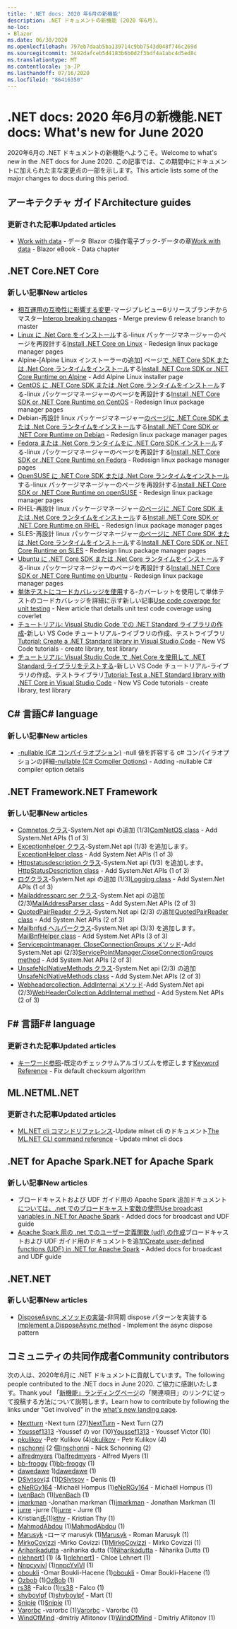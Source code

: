 ```yaml
---
title: '.NET docs: 2020 年6月の新機能'
description: .NET ドキュメントの新機能 (2020 年6月)。
no-loc:
- Blazor
ms.date: 06/30/2020
ms.openlocfilehash: 797eb7daab5ba139714c9bb7543d048f746c269d
ms.sourcegitcommit: 3492dafceb5d4183b6b0d2f3bdf4a1abc4d5ed8c
ms.translationtype: MT
ms.contentlocale: ja-JP
ms.lasthandoff: 07/16/2020
ms.locfileid: "86416350"
---
```

# <a name="net-docs-whats-new-for-june-2020"></a><span data-ttu-id="c6c8c-103">.NET docs: 2020 年6月の新機能</span><span class="sxs-lookup"><span data-stu-id="c6c8c-103">.NET docs: What's new for June 2020</span></span>

<span data-ttu-id="c6c8c-104">2020年6月の .NET ドキュメントの新機能へようこそ。</span><span class="sxs-lookup"><span data-stu-id="c6c8c-104">Welcome to what's new in the .NET docs for June 2020.</span></span> <span data-ttu-id="c6c8c-105">この記事では、この期間中にドキュメントに加えられた主な変更点の一部を示します。</span><span class="sxs-lookup"><span data-stu-id="c6c8c-105">This article lists some of the major changes to docs during this period.</span></span>

## <a name="architecture-guides"></a><span data-ttu-id="c6c8c-106">アーキテクチャ ガイド</span><span class="sxs-lookup"><span data-stu-id="c6c8c-106">Architecture guides</span></span>

### <a name="updated-articles"></a><span data-ttu-id="c6c8c-107">更新された記事</span><span class="sxs-lookup"><span data-stu-id="c6c8c-107">Updated articles</span></span>

- <span data-ttu-id="c6c8c-108">[Work with data](../architecture/blazor-for-web-forms-developers/data.md)  -  データ Blazor の操作電子ブック-データの章</span><span class="sxs-lookup"><span data-stu-id="c6c8c-108">[Work with data](../architecture/blazor-for-web-forms-developers/data.md) - Blazor eBook - Data chapter</span></span>

## <a name="net-core"></a><span data-ttu-id="c6c8c-109">.NET Core</span><span class="sxs-lookup"><span data-stu-id="c6c8c-109">.NET Core</span></span>

### <a name="new-articles"></a><span data-ttu-id="c6c8c-110">新しい記事</span><span class="sxs-lookup"><span data-stu-id="c6c8c-110">New articles</span></span>

- <span data-ttu-id="c6c8c-111">[相互運用の互換性に影響する変更](../core/compatibility/interop.md)-マージプレビュー6リリースブランチからマスター</span><span class="sxs-lookup"><span data-stu-id="c6c8c-111">[Interop breaking changes](../core/compatibility/interop.md) - Merge preview 6 release branch to master</span></span>
- <span data-ttu-id="c6c8c-112">[Linux に .Net Core をインストール](../core/install/linux.md)する-linux パッケージマネージャーのページを再設計する</span><span class="sxs-lookup"><span data-stu-id="c6c8c-112">[Install .NET Core on Linux](../core/install/linux.md) - Redesign linux package manager pages</span></span>
- <span data-ttu-id="c6c8c-113">Alpine-[Alpine Linux インストーラーの追加] ページ[で .NET Core SDK または .Net Core ランタイムをインストール](../core/install/linux-alpine.md)する</span><span class="sxs-lookup"><span data-stu-id="c6c8c-113">[Install .NET Core SDK or .NET Core Runtime on Alpine](../core/install/linux-alpine.md) - Add Alpine Linux installer page</span></span>
- <span data-ttu-id="c6c8c-114">[CentOS に .NET Core SDK または .Net Core ランタイムをインストール](../core/install/linux-centos.md)する-linux パッケージマネージャーのページを再設計する</span><span class="sxs-lookup"><span data-stu-id="c6c8c-114">[Install .NET Core SDK or .NET Core Runtime on CentOS](../core/install/linux-centos.md) - Redesign linux package manager pages</span></span>
- <span data-ttu-id="c6c8c-115">Debian-再設計 linux パッケージマネージャー[のページに .NET Core SDK または .Net Core ランタイムをインストール](../core/install/linux-debian.md)する</span><span class="sxs-lookup"><span data-stu-id="c6c8c-115">[Install .NET Core SDK or .NET Core Runtime on Debian](../core/install/linux-debian.md) - Redesign linux package manager pages</span></span>
- <span data-ttu-id="c6c8c-116">[Fedora または .Net Core ランタイムをに .NET Core SDK インストール](../core/install/linux-fedora.md)する-linux パッケージマネージャーのページを再設計する</span><span class="sxs-lookup"><span data-stu-id="c6c8c-116">[Install .NET Core SDK or .NET Core Runtime on Fedora](../core/install/linux-fedora.md) - Redesign linux package manager pages</span></span>
- <span data-ttu-id="c6c8c-117">[OpenSUSE に .NET Core SDK または .Net Core ランタイムをインストール](../core/install/linux-opensuse.md)する-linux パッケージマネージャーのページを再設計する</span><span class="sxs-lookup"><span data-stu-id="c6c8c-117">[Install .NET Core SDK or .NET Core Runtime on openSUSE](../core/install/linux-opensuse.md) - Redesign linux package manager pages</span></span>
- <span data-ttu-id="c6c8c-118">RHEL-再設計 linux パッケージマネージャー[のページに .NET Core SDK または .Net Core ランタイムをインストール](../core/install/linux-rhel.md)する</span><span class="sxs-lookup"><span data-stu-id="c6c8c-118">[Install .NET Core SDK or .NET Core Runtime on RHEL](../core/install/linux-rhel.md) - Redesign linux package manager pages</span></span>
- <span data-ttu-id="c6c8c-119">SLES-再設計 linux パッケージマネージャー[のページに .NET Core SDK または .Net Core ランタイムをインストール](../core/install/linux-sles.md)する</span><span class="sxs-lookup"><span data-stu-id="c6c8c-119">[Install .NET Core SDK or .NET Core Runtime on SLES](../core/install/linux-sles.md) - Redesign linux package manager pages</span></span>
- <span data-ttu-id="c6c8c-120">[Ubuntu に .NET Core SDK または .Net Core ランタイムをインストール](../core/install/linux-ubuntu.md)する-linux パッケージマネージャーのページを再設計する</span><span class="sxs-lookup"><span data-stu-id="c6c8c-120">[Install .NET Core SDK or .NET Core Runtime on Ubuntu](../core/install/linux-ubuntu.md) - Redesign linux package manager pages</span></span>
- <span data-ttu-id="c6c8c-121">[単体テストにコードカバレッジを使用](../core/testing/unit-testing-code-coverage.md)する-カバーレットを使用して単体テストのコードカバレッジを詳細に示す新しい記事</span><span class="sxs-lookup"><span data-stu-id="c6c8c-121">[Use code coverage for unit testing](../core/testing/unit-testing-code-coverage.md) - New article that details unit test code coverage using coverlet</span></span>
- <span data-ttu-id="c6c8c-122">[チュートリアル: Visual Studio Code での .NET Standard ライブラリの作成](../core/tutorials/library-with-visual-studio-code.md)-新しい VS Code チュートリアル-ライブラリの作成、テストライブラリ</span><span class="sxs-lookup"><span data-stu-id="c6c8c-122">[Tutorial: Create a .NET Standard library in Visual Studio Code](../core/tutorials/library-with-visual-studio-code.md) - New VS Code tutorials - create library, test library</span></span>
- <span data-ttu-id="c6c8c-123">[チュートリアル: Visual Studio Code で .Net Core を使用して .NET Standard ライブラリをテストする](../core/tutorials/testing-library-with-visual-studio-code.md)-新しい VS Code チュートリアル-ライブラリの作成、テストライブラリ</span><span class="sxs-lookup"><span data-stu-id="c6c8c-123">[Tutorial: Test a .NET Standard library with .NET Core in Visual Studio Code](../core/tutorials/testing-library-with-visual-studio-code.md) - New VS Code tutorials - create library, test library</span></span>

## <a name="c-language"></a><span data-ttu-id="c6c8c-124">C# 言語</span><span class="sxs-lookup"><span data-stu-id="c6c8c-124">C# language</span></span>

### <a name="new-articles"></a><span data-ttu-id="c6c8c-125">新しい記事</span><span class="sxs-lookup"><span data-stu-id="c6c8c-125">New articles</span></span>

- <span data-ttu-id="c6c8c-126">[-nullable (C# コンパイラオプション)](../csharp/language-reference/compiler-options/nullable-compiler-option.md) -null 値を許容する c# コンパイラオプションの詳細</span><span class="sxs-lookup"><span data-stu-id="c6c8c-126">[-nullable (C# Compiler Options)](../csharp/language-reference/compiler-options/nullable-compiler-option.md) - Adding -nullable C# compiler option details</span></span>

## <a name="net-framework"></a><span data-ttu-id="c6c8c-127">.NET Framework</span><span class="sxs-lookup"><span data-stu-id="c6c8c-127">.NET Framework</span></span>

### <a name="new-articles"></a><span data-ttu-id="c6c8c-128">新しい記事</span><span class="sxs-lookup"><span data-stu-id="c6c8c-128">New articles</span></span>

- <span data-ttu-id="c6c8c-129">[Comnetos クラス](/dotnet/framework/additional-apis/system.net.comnetos)-System.Net api の追加 (1/3)</span><span class="sxs-lookup"><span data-stu-id="c6c8c-129">[ComNetOS class](/dotnet/framework/additional-apis/system.net.comnetos) - Add System.Net APIs (1 of 3)</span></span>
- <span data-ttu-id="c6c8c-130">[Exceptionhelper クラス](/dotnet/framework/additional-apis/system.net.exceptionhelper)-System.Net api (1/3) を追加します。</span><span class="sxs-lookup"><span data-stu-id="c6c8c-130">[ExceptionHelper class](/dotnet/framework/additional-apis/system.net.exceptionhelper) - Add System.Net APIs (1 of 3)</span></span>
- <span data-ttu-id="c6c8c-131">[Httpstatusdescription クラス](/dotnet/framework/additional-apis/system.net.httpstatusdescription)-System.Net api (1/3) を追加します。</span><span class="sxs-lookup"><span data-stu-id="c6c8c-131">[HttpStatusDescription class](/dotnet/framework/additional-apis/system.net.httpstatusdescription) - Add System.Net APIs (1 of 3)</span></span>
- <span data-ttu-id="c6c8c-132">[ログクラス](/dotnet/framework/additional-apis/system.net.logging)-System.Net api の追加 (1/3)</span><span class="sxs-lookup"><span data-stu-id="c6c8c-132">[Logging class](/dotnet/framework/additional-apis/system.net.logging) - Add System.Net APIs (1 of 3)</span></span>
- <span data-ttu-id="c6c8c-133">[Mailaddressparc ser クラス](/dotnet/framework/additional-apis/system.net.mail.mailaddressparser)-System.Net api の追加 (2/3)</span><span class="sxs-lookup"><span data-stu-id="c6c8c-133">[MailAddressParser class](/dotnet/framework/additional-apis/system.net.mail.mailaddressparser) - Add System.Net APIs (2 of 3)</span></span>
- <span data-ttu-id="c6c8c-134">[QuotedPairReader クラス](/dotnet/framework/additional-apis/system.net.mail.quotedpairreader)-System.Net api (2/3) の追加</span><span class="sxs-lookup"><span data-stu-id="c6c8c-134">[QuotedPairReader class](/dotnet/framework/additional-apis/system.net.mail.quotedpairreader) - Add System.Net APIs (2 of 3)</span></span>
- <span data-ttu-id="c6c8c-135">[Mailbnfsd ヘルパークラス](/dotnet/framework/additional-apis/system.net.mime.mailbnfhelper)-System.Net api (3/3) を追加します。</span><span class="sxs-lookup"><span data-stu-id="c6c8c-135">[MailBnfHelper class](/dotnet/framework/additional-apis/system.net.mime.mailbnfhelper) - Add System.Net APIs (3 of 3)</span></span>
- <span data-ttu-id="c6c8c-136">[Servicepointmanager. CloseConnectionGroups メソッド](/dotnet/framework/additional-apis/system.net.servicepointmanager.closeconnectiongroups)-Add System.Net api (2/3)</span><span class="sxs-lookup"><span data-stu-id="c6c8c-136">[ServicePointManager.CloseConnectionGroups method](/dotnet/framework/additional-apis/system.net.servicepointmanager.closeconnectiongroups) - Add System.Net APIs (2 of 3)</span></span>
- <span data-ttu-id="c6c8c-137">[UnsafeNclNativeMethods クラス](/dotnet/framework/additional-apis/system.net.unsafenclnativemethods)-System.Net api (2/3) の追加</span><span class="sxs-lookup"><span data-stu-id="c6c8c-137">[UnsafeNclNativeMethods class](/dotnet/framework/additional-apis/system.net.unsafenclnativemethods) - Add System.Net APIs (2 of 3)</span></span>
- <span data-ttu-id="c6c8c-138">[Webheadercollection. AddInternal メソッド](/dotnet/framework/additional-apis/system.net.webheadercollection.addinternal)-Add System.Net api (2/3)</span><span class="sxs-lookup"><span data-stu-id="c6c8c-138">[WebHeaderCollection.AddInternal method](/dotnet/framework/additional-apis/system.net.webheadercollection.addinternal) - Add System.Net APIs (2 of 3)</span></span>

## <a name="f-language"></a><span data-ttu-id="c6c8c-139">F# 言語</span><span class="sxs-lookup"><span data-stu-id="c6c8c-139">F# language</span></span>

### <a name="updated-articles"></a><span data-ttu-id="c6c8c-140">更新された記事</span><span class="sxs-lookup"><span data-stu-id="c6c8c-140">Updated articles</span></span>

- <span data-ttu-id="c6c8c-141">[キーワード参照](../fsharp/language-reference/keyword-reference.md)-既定のチェックサムアルゴリズムを修正します</span><span class="sxs-lookup"><span data-stu-id="c6c8c-141">[Keyword Reference](../fsharp/language-reference/keyword-reference.md) - Fix default checksum algorithm</span></span>

## <a name="mlnet"></a><span data-ttu-id="c6c8c-142">ML.NET</span><span class="sxs-lookup"><span data-stu-id="c6c8c-142">ML.NET</span></span>

### <a name="updated-articles"></a><span data-ttu-id="c6c8c-143">更新された記事</span><span class="sxs-lookup"><span data-stu-id="c6c8c-143">Updated articles</span></span>

- <span data-ttu-id="c6c8c-144">[ML.NET cli コマンドリファレンス](../machine-learning/reference/ml-net-cli-reference.md)-Update mlnet cli のドキュメント</span><span class="sxs-lookup"><span data-stu-id="c6c8c-144">[The ML.NET CLI command reference](../machine-learning/reference/ml-net-cli-reference.md) - Update mlnet cli docs</span></span>

## <a name="net-for-apache-spark"></a><span data-ttu-id="c6c8c-145">.NET for Apache Spark</span><span class="sxs-lookup"><span data-stu-id="c6c8c-145">.NET for Apache Spark</span></span>

### <a name="new-articles"></a><span data-ttu-id="c6c8c-146">新しい記事</span><span class="sxs-lookup"><span data-stu-id="c6c8c-146">New articles</span></span>

- <span data-ttu-id="c6c8c-147">ブロードキャストおよび UDF ガイド用の Apache Spark 追加ドキュメント[については、.net でのブロードキャスト変数の使用](../spark/how-to-guides/broadcast-guide.md)</span><span class="sxs-lookup"><span data-stu-id="c6c8c-147">[Use broadcast variables in .NET for Apache Spark](../spark/how-to-guides/broadcast-guide.md) - Added docs for broadcast and UDF guide</span></span>
- <span data-ttu-id="c6c8c-148">[Apache Spark 用の .net でのユーザー定義関数 (udf) の作成](../spark/how-to-guides/udf-guide.md)ブロードキャストおよび UDF ガイド用のドキュメントを追加</span><span class="sxs-lookup"><span data-stu-id="c6c8c-148">[Create user-defined functions (UDF) in .NET for Apache Spark](../spark/how-to-guides/udf-guide.md) - Added docs for broadcast and UDF guide</span></span>

## <a name="net"></a><span data-ttu-id="c6c8c-149">.NET</span><span class="sxs-lookup"><span data-stu-id="c6c8c-149">.NET</span></span>

### <a name="new-articles"></a><span data-ttu-id="c6c8c-150">新しい記事</span><span class="sxs-lookup"><span data-stu-id="c6c8c-150">New articles</span></span>

- <span data-ttu-id="c6c8c-151">[DisposeAsync メソッドの実装](../standard/garbage-collection/implementing-disposeasync.md)-非同期 dispose パターンを実装する</span><span class="sxs-lookup"><span data-stu-id="c6c8c-151">[Implement a DisposeAsync method](../standard/garbage-collection/implementing-disposeasync.md) - Implement the async dispose pattern</span></span>

## <a name="community-contributors"></a><span data-ttu-id="c6c8c-152">コミュニティの共同作成者</span><span class="sxs-lookup"><span data-stu-id="c6c8c-152">Community contributors</span></span>

<span data-ttu-id="c6c8c-153">次の人は、2020年6月に .NET ドキュメントに貢献しています。</span><span class="sxs-lookup"><span data-stu-id="c6c8c-153">The following people contributed to the .NET docs in June 2020.</span></span> <span data-ttu-id="c6c8c-154">ご協力に感謝いたします。</span><span class="sxs-lookup"><span data-stu-id="c6c8c-154">Thank you!</span></span> <span data-ttu-id="c6c8c-155">「[新機能」ランディングページ](index.yml)の「関連項目」のリンクに従って投稿する方法について説明します。</span><span class="sxs-lookup"><span data-stu-id="c6c8c-155">Learn how to contribute by following the links under "Get involved" in the [what's new landing page](index.yml).</span></span>

- <span data-ttu-id="c6c8c-156">[Nextturn](https://github.com/NextTurn) -Next turn (27)</span><span class="sxs-lookup"><span data-stu-id="c6c8c-156">[NextTurn](https://github.com/NextTurn) - Next Turn (27)</span></span>
- <span data-ttu-id="c6c8c-157">[Youssef1313](https://github.com/Youssef1313) -Youssef の vor (10)</span><span class="sxs-lookup"><span data-stu-id="c6c8c-157">[Youssef1313](https://github.com/Youssef1313) - Youssef Victor (10)</span></span>
- <span data-ttu-id="c6c8c-158">[pkulikov](https://github.com/pkulikov) -Petr Kulikov (4)</span><span class="sxs-lookup"><span data-stu-id="c6c8c-158">[pkulikov](https://github.com/pkulikov) - Petr Kulikov (4)</span></span>
- <span data-ttu-id="c6c8c-159">[nschonni](https://github.com/nschonni) (2 個)</span><span class="sxs-lookup"><span data-stu-id="c6c8c-159">[nschonni](https://github.com/nschonni) - Nick Schonning (2)</span></span>
- <span data-ttu-id="c6c8c-160">[alfredmyers](https://github.com/alfredmyers) (1)</span><span class="sxs-lookup"><span data-stu-id="c6c8c-160">[alfredmyers](https://github.com/alfredmyers) - Alfred Myers (1)</span></span>
- <span data-ttu-id="c6c8c-161">[bb-froggy](https://github.com/bb-froggy) (1)</span><span class="sxs-lookup"><span data-stu-id="c6c8c-161">[bb-froggy](https://github.com/bb-froggy) (1)</span></span>
- <span data-ttu-id="c6c8c-162">[dawedawe](https://github.com/dawedawe) 1)</span><span class="sxs-lookup"><span data-stu-id="c6c8c-162">[dawedawe](https://github.com/dawedawe) (1)</span></span>
- <span data-ttu-id="c6c8c-163">[DSivtsov](https://github.com/DSivtsov)は (1)</span><span class="sxs-lookup"><span data-stu-id="c6c8c-163">[DSivtsov](https://github.com/DSivtsov) - Denis (1)</span></span>
- <span data-ttu-id="c6c8c-164">[eNeRGy164](https://github.com/eNeRGy164) -Michaël Hompus (1)</span><span class="sxs-lookup"><span data-stu-id="c6c8c-164">[eNeRGy164](https://github.com/eNeRGy164) - Michaël Hompus (1)</span></span>
- <span data-ttu-id="c6c8c-165">[IvenBach](https://github.com/IvenBach) (1)</span><span class="sxs-lookup"><span data-stu-id="c6c8c-165">[IvenBach](https://github.com/IvenBach) (1)</span></span>
- <span data-ttu-id="c6c8c-166">[jmarkman](https://github.com/jmarkman) -Jonathan markman (1)</span><span class="sxs-lookup"><span data-stu-id="c6c8c-166">[jmarkman](https://github.com/jmarkman) - Jonathan Markman (1)</span></span>
- <span data-ttu-id="c6c8c-167">[jurre](https://github.com/jurre) -jurre (1)</span><span class="sxs-lookup"><span data-stu-id="c6c8c-167">[jurre](https://github.com/jurre) - Jurre (1)</span></span>
- <span data-ttu-id="c6c8c-168">Kristian[氏](https://github.com/kthy)(1)</span><span class="sxs-lookup"><span data-stu-id="c6c8c-168">[kthy](https://github.com/kthy) - Kristian Thy (1)</span></span>
- <span data-ttu-id="c6c8c-169">[MahmodAbdou](https://github.com/MahmodAbdou) (1)</span><span class="sxs-lookup"><span data-stu-id="c6c8c-169">[MahmodAbdou](https://github.com/MahmodAbdou) (1)</span></span>
- <span data-ttu-id="c6c8c-170">[Marusyk](https://github.com/Marusyk) -ローマ marusyk (1)</span><span class="sxs-lookup"><span data-stu-id="c6c8c-170">[Marusyk](https://github.com/Marusyk) - Roman Marusyk (1)</span></span>
- <span data-ttu-id="c6c8c-171">[MirkoCovizzi](https://github.com/MirkoCovizzi) -Mirko Covizzi (1)</span><span class="sxs-lookup"><span data-stu-id="c6c8c-171">[MirkoCovizzi](https://github.com/MirkoCovizzi) - Mirko Covizzi (1)</span></span>
- <span data-ttu-id="c6c8c-172">[Ariharikadutta](https://github.com/Niharikadutta) -ariharika dutta (1)</span><span class="sxs-lookup"><span data-stu-id="c6c8c-172">[Niharikadutta](https://github.com/Niharikadutta) - Niharika Dutta (1)</span></span>
- <span data-ttu-id="c6c8c-173">[nlehnert1](https://github.com/nlehnert1) (1) (& 1)</span><span class="sxs-lookup"><span data-stu-id="c6c8c-173">[nlehnert1](https://github.com/nlehnert1) - Chloe Lehnert (1)</span></span>
- <span data-ttu-id="c6c8c-174">[Nnpcyvivl](https://github.com/nnpcYvIVl) (1)</span><span class="sxs-lookup"><span data-stu-id="c6c8c-174">[nnpcYvIVl](https://github.com/nnpcYvIVl) (1)</span></span>
- <span data-ttu-id="c6c8c-175">[oboukli](https://github.com/oboukli) -Omar Boukli-Hacene (1)</span><span class="sxs-lookup"><span data-stu-id="c6c8c-175">[oboukli](https://github.com/oboukli) - Omar Boukli-Hacene (1)</span></span>
- <span data-ttu-id="c6c8c-176">[Ozbob](https://github.com/OzBob) (1)</span><span class="sxs-lookup"><span data-stu-id="c6c8c-176">[OzBob](https://github.com/OzBob) (1)</span></span>
- <span data-ttu-id="c6c8c-177">[rs38](https://github.com/rs38) -Falco (1)</span><span class="sxs-lookup"><span data-stu-id="c6c8c-177">[rs38](https://github.com/rs38) - Falco (1)</span></span>
- <span data-ttu-id="c6c8c-178">[shyboylpf](https://github.com/shyboylpf) (1)</span><span class="sxs-lookup"><span data-stu-id="c6c8c-178">[shyboylpf](https://github.com/shyboylpf) - Mart (1)</span></span>
- <span data-ttu-id="c6c8c-179">[Snipie](https://github.com/Snipie) (1)</span><span class="sxs-lookup"><span data-stu-id="c6c8c-179">[Snipie](https://github.com/Snipie) (1)</span></span>
- <span data-ttu-id="c6c8c-180">[Varorbc](https://github.com/Varorbc) -varorbc (1)</span><span class="sxs-lookup"><span data-stu-id="c6c8c-180">[Varorbc](https://github.com/Varorbc) - Varorbc (1)</span></span>
- <span data-ttu-id="c6c8c-181">[WindOfMind](https://github.com/WindOfMind) -dmitriy Aflitonov (1)</span><span class="sxs-lookup"><span data-stu-id="c6c8c-181">[WindOfMind](https://github.com/WindOfMind) - Dmitriy Aflitonov (1)</span></span>
